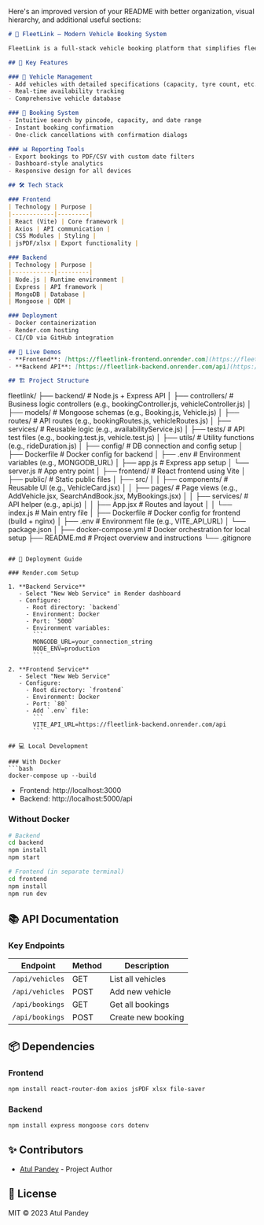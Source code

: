 Here's an improved version of your README with better organization, visual hierarchy, and additional useful sections:

```markdown
# 🚀 FleetLink – Modern Vehicle Booking System

FleetLink is a full-stack vehicle booking platform that simplifies fleet management with intuitive booking, cancellation, and reporting features.

## 🌟 Key Features

### 🚗 Vehicle Management
- Add vehicles with detailed specifications (capacity, tyre count, etc.)
- Real-time availability tracking
- Comprehensive vehicle database

### 📅 Booking System
- Intuitive search by pincode, capacity, and date range
- Instant booking confirmation
- One-click cancellations with confirmation dialogs

### 📊 Reporting Tools
- Export bookings to PDF/CSV with custom date filters
- Dashboard-style analytics
- Responsive design for all devices

## 🛠️ Tech Stack

### Frontend
| Technology | Purpose |
|------------|---------|
| React (Vite) | Core framework |
| Axios | API communication |
| CSS Modules | Styling |
| jsPDF/xlsx | Export functionality |

### Backend
| Technology | Purpose |
|------------|---------|
| Node.js | Runtime environment |
| Express | API framework |
| MongoDB | Database |
| Mongoose | ODM |

### Deployment
- Docker containerization
- Render.com hosting
- CI/CD via GitHub integration

## 🔗 Live Demos
- **Frontend**: [https://fleetlink-frontend.onrender.com](https://fleetlink-frontend.onrender.com)
- **Backend API**: [https://fleetlink-backend.onrender.com/api](https://fleetlink-backend.onrender.com/api)

## 🏗️ Project Structure

```
fleetlink/
├── backend/                     # Node.js + Express API
│   ├── controllers/             # Business logic controllers (e.g., bookingController.js, vehicleController.js)
│   ├── models/                  # Mongoose schemas (e.g., Booking.js, Vehicle.js)
│   ├── routes/                  # API routes (e.g., bookingRoutes.js, vehicleRoutes.js)
│   ├── services/                # Reusable logic (e.g., availabilityService.js)
│   ├── tests/                   # API test files (e.g., booking.test.js, vehicle.test.js)
│   ├── utils/                   # Utility functions (e.g., rideDuration.js)
│   ├── config/                  # DB connection and config setup
│   ├── Dockerfile               # Docker config for backend
│   ├── .env                     # Environment variables (e.g., MONGODB_URL)
│   ├── app.js                   # Express app setup
│   └── server.js                # App entry point
│
├── frontend/                    # React frontend using Vite
│   ├── public/                  # Static public files
│   ├── src/
│   │   ├── components/          # Reusable UI (e.g., VehicleCard.jsx)
│   │   ├── pages/               # Page views (e.g., AddVehicle.jsx, SearchAndBook.jsx, MyBookings.jsx)
│   │   ├── services/            # API helper (e.g., api.js)
│   │   ├── App.jsx              # Routes and layout
│   │   └── index.js             # Main entry file
│   ├── Dockerfile               # Docker config for frontend (build + nginx)
│   ├── .env                     # Environment file (e.g., VITE_API_URL)
│   └── package.json
│
├── docker-compose.yml          # Docker orchestration for local setup
├── README.md                   # Project overview and instructions
└── .gitignore

```

## 🚀 Deployment Guide

### Render.com Setup

1. **Backend Service**
   - Select "New Web Service" in Render dashboard
   - Configure:
     - Root directory: `backend`
     - Environment: Docker
     - Port: `5000`
     - Environment variables:
       ```
       MONGODB_URL=your_connection_string
       NODE_ENV=production
       ```

2. **Frontend Service**
   - Select "New Web Service"
   - Configure:
     - Root directory: `frontend`
     - Environment: Docker
     - Port: `80`
     - Add `.env` file:
       ```
       VITE_API_URL=https://fleetlink-backend.onrender.com/api
       ```

## 💻 Local Development

### With Docker
```bash
docker-compose up --build
```
- Frontend: http://localhost:3000
- Backend: http://localhost:5000/api

### Without Docker
```bash
# Backend
cd backend
npm install
npm start

# Frontend (in separate terminal)
cd frontend
npm install
npm run dev
```

## 📚 API Documentation

### Key Endpoints
| Endpoint | Method | Description |
|----------|--------|-------------|
| `/api/vehicles` | GET | List all vehicles |
| `/api/vehicles` | POST | Add new vehicle |
| `/api/bookings` | GET | Get all bookings |
| `/api/bookings` | POST | Create new booking |


## 📦 Dependencies

### Frontend
```bash
npm install react-router-dom axios jsPDF xlsx file-saver
```

### Backend
```bash
npm install express mongoose cors dotenv
```

## ✨ Contributors
- [Atul Pandey](https://github.com/yourprofile) - Project Author

## 📄 License
MIT © 2023 Atul Pandey
```



